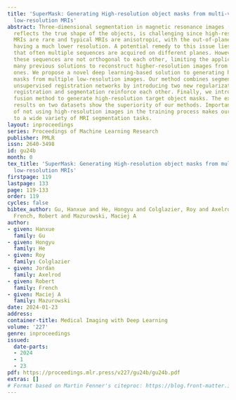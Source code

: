 ```yaml
---
title: 'SuperMask: Generating High-resolution object masks from multi-view, unaligned
  low-resolution MRIs'
abstract: Three-dimensional segmentation in magnetic resonance images (MRI), which
  reflects the true shape of the objects, is challenging since high-resolution isotropic
  MRIs are rare and typical MRIs are anisotropic, with the out-of-plane dimension
  having a much lower resolution. A potential remedy to this issue lies in the fact
  that often multiple sequences are acquired on different planes. However, in practice,
  these sequences are not orthogonal to each other, limiting the applicability of
  many previous solutions to reconstruct higher-resolution images from multiple lower-resolution
  ones. We propose a novel deep learning-based solution to generating high-resolution
  masks from multiple low-resolution images. Our method combines segmentation and
  unsupervised registration networks by introducing two new regularizations to make
  registration and segmentation reinforce each other. Finally, we introduce a multi-view
  fusion method to generate high-resolution target object masks. The experimental
  results on two datasets show the superiority of our methods. Importantly, the advantage
  of not using high-resolution images in the training process makes our method applicable
  to a wide variety of MRI segmentation tasks.
layout: inproceedings
series: Proceedings of Machine Learning Research
publisher: PMLR
issn: 2640-3498
id: gu24b
month: 0
tex_title: 'SuperMask: Generating High-resolution object masks from multi-view, unaligned
  low-resolution MRIs'
firstpage: 119
lastpage: 133
page: 119-133
order: 119
cycles: false
bibtex_author: Gu, Hanxue and He, Hongyu and Colglazier, Roy and Axelrod, Jordan and
  French, Robert and Mazurowski, Maciej A
author:
- given: Hanxue
  family: Gu
- given: Hongyu
  family: He
- given: Roy
  family: Colglazier
- given: Jordan
  family: Axelrod
- given: Robert
  family: French
- given: Maciej A
  family: Mazurowski
date: 2024-01-23
address:
container-title: Medical Imaging with Deep Learning
volume: '227'
genre: inproceedings
issued:
  date-parts:
  - 2024
  - 1
  - 23
pdf: https://proceedings.mlr.press/v227/gu24b/gu24b.pdf
extras: []
# Format based on Martin Fenner's citeproc: https://blog.front-matter.io/posts/citeproc-yaml-for-bibliographies/
---
```

